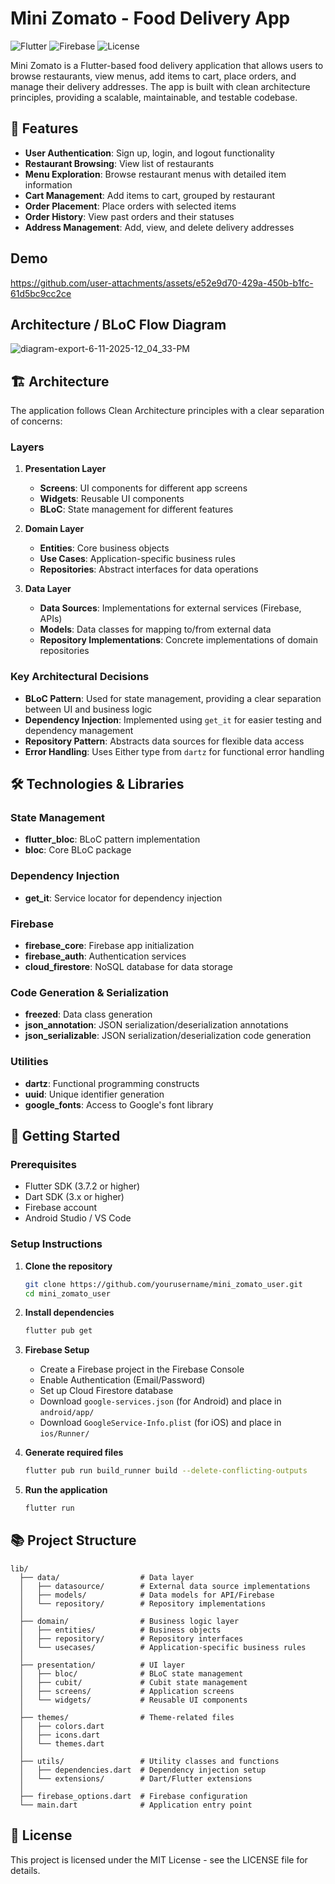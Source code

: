 # Mini Zomato - Food Delivery App

![Flutter](https://img.shields.io/badge/Flutter-3.x-blue)
![Firebase](https://img.shields.io/badge/Firebase-10.x-orange)
![License](https://img.shields.io/badge/License-MIT-green)

Mini Zomato is a Flutter-based food delivery application that allows users to browse restaurants, view menus, add items to cart, place orders, and manage their delivery addresses. The app is built with clean architecture principles, providing a scalable, maintainable, and testable codebase.

## 📱 Features

- **User Authentication**: Sign up, login, and logout functionality
- **Restaurant Browsing**: View list of restaurants
- **Menu Exploration**: Browse restaurant menus with detailed item information
- **Cart Management**: Add items to cart, grouped by restaurant
- **Order Placement**: Place orders with selected items
- **Order History**: View past orders and their statuses
- **Address Management**: Add, view, and delete delivery addresses

## Demo


https://github.com/user-attachments/assets/e52e9d70-429a-450b-b1fc-61d5bc9cc2ce


## Architecture / BLoC Flow Diagram

![diagram-export-6-11-2025-12_04_33-PM](https://github.com/user-attachments/assets/2e7f4df2-63e4-4998-b4a1-0481412aa3d9)

## 🏗️ Architecture

The application follows Clean Architecture principles with a clear separation of concerns:

### Layers

1. **Presentation Layer**
   - **Screens**: UI components for different app screens
   - **Widgets**: Reusable UI components
   - **BLoC**: State management for different features

2. **Domain Layer**
   - **Entities**: Core business objects
   - **Use Cases**: Application-specific business rules
   - **Repositories**: Abstract interfaces for data operations

3. **Data Layer**
   - **Data Sources**: Implementations for external services (Firebase, APIs)
   - **Models**: Data classes for mapping to/from external data
   - **Repository Implementations**: Concrete implementations of domain repositories

### Key Architectural Decisions

- **BLoC Pattern**: Used for state management, providing a clear separation between UI and business logic
- **Dependency Injection**: Implemented using `get_it` for easier testing and dependency management
- **Repository Pattern**: Abstracts data sources for flexible data access
- **Error Handling**: Uses Either type from `dartz` for functional error handling

## 🛠️ Technologies & Libraries

### State Management
- **flutter_bloc**: BLoC pattern implementation
- **bloc**: Core BLoC package

### Dependency Injection
- **get_it**: Service locator for dependency injection


### Firebase
- **firebase_core**: Firebase app initialization
- **firebase_auth**: Authentication services
- **cloud_firestore**: NoSQL database for data storage

### Code Generation & Serialization
- **freezed**: Data class generation
- **json_annotation**: JSON serialization/deserialization annotations
- **json_serializable**: JSON serialization/deserialization code generation

### Utilities
- **dartz**: Functional programming constructs
- **uuid**: Unique identifier generation
- **google_fonts**: Access to Google's font library

## 🚀 Getting Started

### Prerequisites
- Flutter SDK (3.7.2 or higher)
- Dart SDK (3.x or higher)
- Firebase account
- Android Studio / VS Code

### Setup Instructions

1. **Clone the repository**
   ```bash
   git clone https://github.com/yourusername/mini_zomato_user.git
   cd mini_zomato_user
   ```

2. **Install dependencies**
   ```bash
   flutter pub get
   ```

3. **Firebase Setup**
   - Create a Firebase project in the Firebase Console
   - Enable Authentication (Email/Password)
   - Set up Cloud Firestore database
   - Download `google-services.json` (for Android) and place in `android/app/`
   - Download `GoogleService-Info.plist` (for iOS) and place in `ios/Runner/`

4. **Generate required files**
   ```bash
   flutter pub run build_runner build --delete-conflicting-outputs
   ```

5. **Run the application**
   ```bash
   flutter run
   ```

## 📚 Project Structure

```
lib/
  ├── data/                  # Data layer
  │   ├── datasource/        # External data source implementations
  │   ├── models/            # Data models for API/Firebase
  │   └── repository/        # Repository implementations
  │
  ├── domain/                # Business logic layer
  │   ├── entities/          # Business objects
  │   ├── repository/        # Repository interfaces
  │   └── usecases/          # Application-specific business rules
  │
  ├── presentation/          # UI layer
  │   ├── bloc/              # BLoC state management
  │   ├── cubit/             # Cubit state management
  │   ├── screens/           # Application screens
  │   └── widgets/           # Reusable UI components
  │
  ├── themes/                # Theme-related files
  │   ├── colors.dart
  │   ├── icons.dart
  │   └── themes.dart
  │
  ├── utils/                 # Utility classes and functions
  │   ├── dependencies.dart  # Dependency injection setup
  │   └── extensions/        # Dart/Flutter extensions
  │
  ├── firebase_options.dart  # Firebase configuration
  └── main.dart              # Application entry point
```

## 📝 License

This project is licensed under the MIT License - see the LICENSE file for details.
